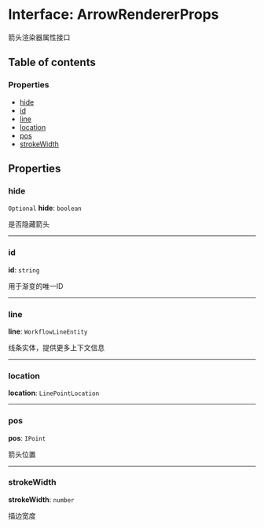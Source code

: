 # Interface: ArrowRendererProps

箭头渲染器属性接口

## Table of contents

### Properties

* [hide](/en/auto-docs/free-lines-plugin/interfaces/ArrowRendererProps.md#hide)
* [id](/en/auto-docs/free-lines-plugin/interfaces/ArrowRendererProps.md#id)
* [line](/en/auto-docs/free-lines-plugin/interfaces/ArrowRendererProps.md#line)
* [location](/en/auto-docs/free-lines-plugin/interfaces/ArrowRendererProps.md#location)
* [pos](/en/auto-docs/free-lines-plugin/interfaces/ArrowRendererProps.md#pos)
* [strokeWidth](/en/auto-docs/free-lines-plugin/interfaces/ArrowRendererProps.md#strokewidth)

## Properties

### hide

`Optional` **hide**: `boolean`

是否隐藏箭头

***

### id

**id**: `string`

用于渐变的唯一ID

***

### line

**line**: `WorkflowLineEntity`

线条实体，提供更多上下文信息

***

### location

**location**: `LinePointLocation`

***

### pos

**pos**: `IPoint`

箭头位置

***

### strokeWidth

**strokeWidth**: `number`

描边宽度

